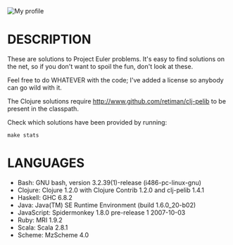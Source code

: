 <img src="http://cloud.github.com/downloads/retiman/project-euler/retiman.png" alt="My profile" title="My level" />

DESCRIPTION
===========
These are solutions to Project Euler problems.  It's easy to find solutions on the
net, so if you don't want to spoil the fun, don't look at these.

Feel free to do WHATEVER with the code; I've added a license so anybody can go wild
with it.

The Clojure solutions require <http://www.github.com/retiman/clj-pelib> to be
present in the classpath.

Check which solutions have been provided by running:

    make stats

LANGUAGES
=========
* Bash: GNU bash, version 3.2.39(1)-release (i486-pc-linux-gnu)
* Clojure: Clojure 1.2.0 with Clojure Contrib 1.2.0 and clj-pelib 1.4.1
* Haskell: GHC 6.8.2
* Java: Java(TM) SE Runtime Environment (build 1.6.0_20-b02)
* JavaScript: Spidermonkey 1.8.0 pre-release 1 2007-10-03
* Ruby: MRI 1.9.2
* Scala: Scala 2.8.1
* Scheme: MzScheme 4.0
